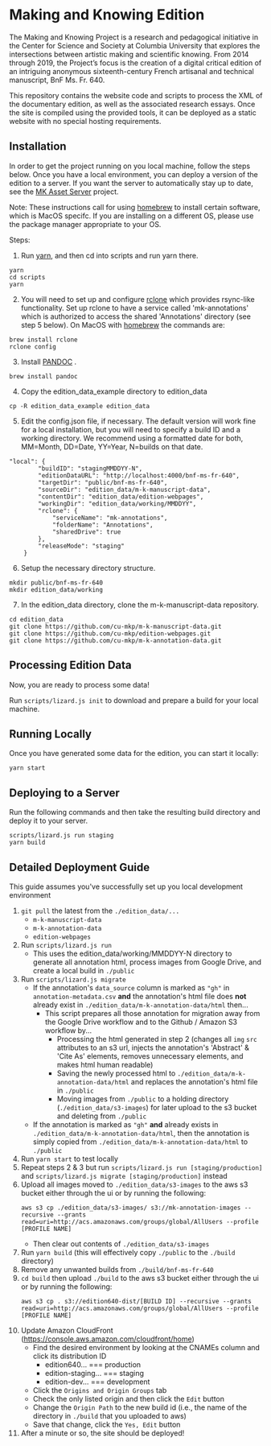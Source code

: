 Making and Knowing Edition 
======

The Making and Knowing Project is a research and pedagogical initiative in the Center for Science and Society at Columbia University that explores the intersections between artistic making and scientific knowing. From 2014 through 2019, the Project’s focus is the creation of a digital critical edition of an intriguing anonymous sixteenth-century French artisanal and technical manuscript, BnF Ms. Fr. 640.

This repository contains the website code and scripts to process the XML of the documentary edition, as well as the associated research essays. Once the site is compiled using the provided tools, it can be deployed as a static website with no special hosting requirements. 

Installation
------

In order to get the project running on you local machine, follow the steps below. Once you have a local environment, you can deploy a version of the edition to a server. If you want the server to automatically stay up to date, see the [MK Asset Server](https://github.com/performant-software/making-knowing-assetserver) project.

Note: These instructions call for using [homebrew](https://brew.sh/) to install certain software, which is MacOS specifc. If you are installing on a different OS, please use the package manager appropriate to your OS.

Steps:

1. Run [yarn](https://yarnpkg.com), and then cd into scripts and run yarn there.

```
yarn 
cd scripts
yarn
```

2. You will need to set up and configure [rclone](https://rclone.org/) which provides rsync-like functionality. Set up rclone to have a service called 'mk-annotations' which is authorized to access the shared 'Annotations' directory (see step 5 below). On MacOS with [homebrew](https://brew.sh/) the commands are:  

```
brew install rclone  
rclone config
```

3. Install [PANDOC](https://pandoc.org/) .

```
brew install pandoc
```

4. Copy the edition_data_example directory to edition_data

```
cp -R edition_data_example edition_data
```

5. Edit the config.json file, if necessary. The default version will work fine for a local installation, but you will need to specify a build ID and a working directory. We recommend using a formatted date for both, MM=Month, DD=Date, YY=Year, N=builds on that date.

```
"local": {
        "buildID": "stagingMMDDYY-N",
        "editionDataURL": "http://localhost:4000/bnf-ms-fr-640",
        "targetDir": "public/bnf-ms-fr-640",
        "sourceDir": "edition_data/m-k-manuscript-data",
        "contentDir": "edition_data/edition-webpages",
        "workingDir": "edition_data/working/MMDDYY",
        "rclone": {
            "serviceName": "mk-annotations",
            "folderName": "Annotations",
            "sharedDrive": true
        },
        "releaseMode": "staging"
    }
```

6. Setup the necessary directory structure. 

```
mkdir public/bnf-ms-fr-640
mkdir edition_data/working
```

7. In the edition_data directory, clone the m-k-manuscript-data repository.

```
cd edition_data
git clone https://github.com/cu-mkp/m-k-manuscript-data.git
git clone https://github.com/cu-mkp/edition-webpages.git
git clone https://github.com/cu-mkp/m-k-annotation-data.git
```

Processing Edition Data
----------
Now, you are ready to process some data!

Run `scripts/lizard.js init` to download and prepare a build for your local machine.


Running Locally
-------

Once you have generated some data for the edition, you can start it locally:

```
yarn start
```

Deploying to a Server
---------------

Run the following commands and then take the resulting build directory and deploy it to your server. 

```
scripts/lizard.js run staging
yarn build
```
Detailed Deployment Guide
---------------
This guide assumes you've successfully set up you local development environment
1) `git pull` the latest from the `./edition_data/...`
    * `m-k-manuscript-data`
    * `m-k-annotation-data`
    * `edition-webpages`
2) Run `scripts/lizard.js run`
    * This uses the edition_data/working/MMDDYY-N directory to generate all annotation html, process images from Google Drive, and create a local build in `./public`
3) Run `scripts/lizard.js migrate` 
    * If the annotation's `data_source` column is marked as `"gh"` in `annotation-metadata.csv` **and** the annotation's html file does **not** already exist in `./edition_data/m-k-annotation-data/html` then...
        * This script prepares all those annotation for migration away from the Google Drive workflow and to the Github / Amazon S3 workflow by...
            * Processing the html generated in step 2 (changes all `img` `src` attributes to an s3 url, injects the annotation's 'Abstract' & 'Cite As' elements, removes unnecessary elements, and makes html human readable)
            * Saving the newly processed html to `./edition_data/m-k-annotation-data/html` and replaces the annotation's html file in `./public`
            * Moving images from `./public` to a holding directory (`./edition_data/s3-images`) for later upload to the s3 bucket and deleting from `./public`
    * If the annotation is marked as `"gh"` **and** already exists in `./edition_data/m-k-annotation-data/html`, then the annotation is simply copied from `./edition_data/m-k-annotation-data/html` to `./public`
4) Run `yarn start` to test locally
5) Repeat steps 2 & 3 but run `scripts/lizard.js run [staging/production]` and `scripts/lizard.js migrate [staging/production]` instead
6) Upload all images moved to `./edition_data/s3-images` to the aws s3 bucket either through the ui or by running the following:
    ```
    aws s3 cp ./edition_data/s3-images/ s3://mk-annotation-images --recursive --grants read=uri=http://acs.amazonaws.com/groups/global/AllUsers --profile [PROFILE NAME]
    ```
    * Then clear out contents of `./edition_data/s3-images`
7) Run `yarn build` (this will effectively copy `./public` to the `./build` directory)
8) Remove any unwanted builds from `./build/bnf-ms-fr-640`
9) `cd build` then upload `./build` to the aws s3 bucket either through the ui or by running the following:
    ```
    aws s3 cp . s3://edition640-dist/[BUILD ID] --recursive --grants read=uri=http://acs.amazonaws.com/groups/global/AllUsers --profile [PROFILE NAME]
    ```
10) Update Amazon CloudFront (https://console.aws.amazon.com/cloudfront/home)
    * Find the desired environment by looking at the CNAMEs column and click its distribution ID
        * edition640... === production
        * edition-staging... === staging
        * edition-dev... === development
    * Click the `Origins and Origin Groups` tab
    * Check the only listed origin and then click the `Edit` button
    * Change the `Origin Path` to the new build id (i.e., the name of the directory in `./build` that you uploaded to aws)
    * Save that change, click the `Yes, Edit` button
11) After a minute or so, the site should be deployed!